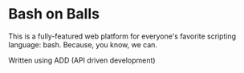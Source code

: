 # Bash on Balls

This is a fully-featured web platform for everyone's favorite scripting language: bash.  Because, you know, we can.

Written using ADD (API driven development)
